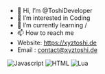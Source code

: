 - 👋 Hi, I’m @ToshiDeveloper
- 👀 I’m interested in Coding
- 🌱 I’m currently learning /
- 📫 How to reach me
- Website: https://xyztoshi.de
- Email : contact@xyztoshi.de



![Javascript](https://img.shields.io/badge/-JavaScript-F7DF1E.svg?logo=javascript&logoColor=black&longCache=true&style=for-the-badge)
![HTML](https://img.shields.io/badge/-HTML-E34F26.svg?logo=html5&logoColor=white&longCache=true&style=for-the-badge)
![Lua](https://img.shields.io/badge/-LUA-2C2D72.svg?logo=lua&logoColor=white&longCache=true&style=for-the-badge)
<!---
ToshiDeveloper/ToshiDeveloper is a ✨ special ✨ repository because its `README.md` (this file) appears on your GitHub profile.
You can click the Preview link to take a look at your changes.
--->
